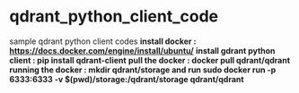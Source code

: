 # qdrant_python_client_code
sample qdrant python client codes
**install docker : https://docs.docker.com/engine/install/ubuntu/**
**install gdrant python client : pip install qdrant-client**
**pull the docker : docker pull qdrant/qdrant**
**running the docker :  mkdir qdrant/storage  and run sudo docker run -p 6333:6333 -v $(pwd)/storage:/qdrant/storage qdrant/qdrant**
